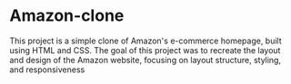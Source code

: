 # Amazon-clone
This project is a simple clone of Amazon's e-commerce homepage, built using HTML and CSS. The goal of this project was to recreate the layout and design of the Amazon website, focusing on layout structure, styling, and responsiveness
